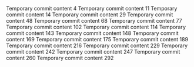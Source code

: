Temporary commit content 4
Temporary commit content 11
Temporary commit content 14
Temporary commit content 29
Temporary commit content 48
Temporary commit content 68
Temporary commit content 77
Temporary commit content 102
Temporary commit content 114
Temporary commit content 143
Temporary commit content 148
Temporary commit content 169
Temporary commit content 175
Temporary commit content 189
Temporary commit content 216
Temporary commit content 229
Temporary commit content 242
Temporary commit content 247
Temporary commit content 260
Temporary commit content 292
